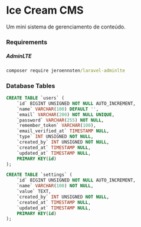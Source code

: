 # Ice Cream CMS

Um mini sistema de gerenciamento de conteúdo.

### Requirements
##### AdminLTE
```cmd
composer require jeroennoten/laravel-adminlte
```

### Database Tables
```sql
CREATE TABLE `users` (
    `id` BIGINT UNSIGNED NOT NULL AUTO_INCREMENT,
    `name` VARCHAR(100) DEFAULT '',
    `email` VARCHAR(200) NOT NULL UNIQUE,
    `password` VARCHAR(255) NOT NULL,
    `remember_token` VARCHAR(100),
    `email_verified_at` TIMESTAMP NULL,
    `type` INT UNSIGNED NOT NULL,
    `created_by` INT UNSIGNED NOT NULL,
    `created_at` TIMESTAMP NULL,
    `updated_at` TIMESTAMP NULL,
    PRIMARY KEY(id)
);

CREATE TABLE `settings` (
    `id` BIGINT UNSIGNED NOT NULL AUTO_INCREMENT,
    `name` VARCHAR(100) NOT NULL,
    `value` TEXT,
    `created_by` INT UNSIGNED NOT NULL,
    `created_at` TIMESTAMP NULL,
    `updated_at` TIMESTAMP NULL,
    PRIMARY KEY(id)
);
```
